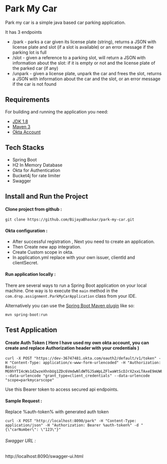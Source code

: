 # Park My Car

Park my car is a simple java based car parking application.

It has 3 endpoints
* /park - parks a car given its license plate (string), returns a JSON with license
  plate and slot (if a slot is available) or an error message if the parking lot is full
* /slot - given a reference to a parking slot, will return a JSON with information
  about the slot: if it is empty or not and the license plate of the parked car (if
  any)
* /unpark - given a license plate, unpark the car and frees the slot, returns a JSON
  with information about the car and the slot, or an error message if the car is not
  found

## Requirements

For building and running the application you need:

- [JDK 1.8](http://www.oracle.com/technetwork/java/javase/downloads/jdk8-downloads-2133151.html)
- [Maven 3](https://maven.apache.org)
- [Okta Account](https://developer.okta.com/signup/)

## Tech Stacks
* Spring Boot
* H2 In Memory Database
* Okta for Authentication
* Bucket4j for rate limiter
* Swagger

## Install and Run the Project

#### Clone project from github :

```shell
git clone https://github.com/BijayaBhaskar/park-my-car.git
```
#### Okta configuration :
* After successful registration , Next you need to create an application.
* Then Create new app integration.
* Create Custom scope in okta.
* In application.yml replace with your own issuer, clientId and clientSecret.

#### Run application locally :
There are several ways to run a Spring Boot application on your local machine. One way is to execute the `main` method in the `com.drop.assignment.ParkMyCarApplication` class from your IDE.

Alternatively you can use the [Spring Boot Maven plugin](https://docs.spring.io/spring-boot/docs/current/reference/html/build-tool-plugins-maven-plugin.html) like so:

```shell
mvn spring-boot:run
```
## Test Application

#### Create Auth Token ( Here I have used my own okta account, you can create and replace Authorization header with your credentials )
```shell
curl -X POST "https://dev-36747481.okta.com/oauth2/default/v1/token" -H "Content-Type: application/x-www-form-urlencoded" -H "Authorization: Basic MG9hYTI4cWs1d2wzeXhnbUg1ZDc6VmdwNldWTGJ5aWpLZFlwaWtScDJrX2xxLTAxeE9mUWUzNlJmcFViYQ==" --data-urlencode "grant_type=client_credentials" --data-urlencode "scope=parkmycarscope"
```
Use this Bearer token to access secured api endpoints.

#### Sample Request :

Replace %auth-token% with generated auth token

```shell
curl -X POST "http://localhost:8090/park" -H "Content-Type: application/json" -H "Authorization: Bearer %auth-token%" -d "{\"carNumber\": \"123\"}"
```

###### Swagger URL :
http://localhost:8090/swagger-ui.html
